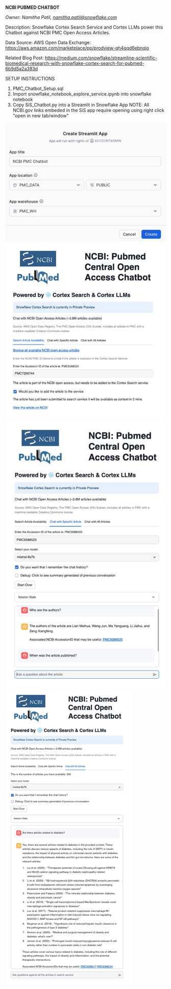
**NCBI PUBMED CHATBOT**

*Owner: Namitha Patil, namitha.patil@snowflake.com*

Description: Snowflake Cortex Search Service and Cortex LLMs power this Chatbot against NCBI PMC Open Access Articles. 

Data Source: AWS Open Data Exchange: https://aws.amazon.com/marketplace/pp/prodview-qh4qqd6ebnqio

Related Blog Post: https://medium.com/snowflake/streamline-scientific-biomedical-research-with-snowflake-cortex-search-for-pubmed-6b9d5a2a383d 

SETUP INSTRUCTIONS
1. PMC_Chatbot_Setup.sql 
2. Import snowflake_notebook_explore_service.ipynb into snowflake notebook
3. Copy SiS_Chatbot.py into a Streamlit in Snowflake App
     NOTE: All NCBI.gov links embeded in the SiS app require opening using right click "open in new tab/window" 

![Create Streamlit in Snowflake](image.png)
![SiS App Tab1](<NCBI Pubmed.png>)
![SiS App Tab2](<NCBI Pubmed-1.png>)
![SiS App Tab3](<NCBI Pubmed-2.png>)
